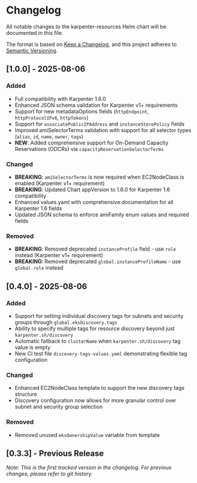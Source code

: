 # Changelog

All notable changes to the karpenter-resources Helm chart will be documented in this file.

The format is based on [Keep a Changelog](https://keepachangelog.com/en/1.0.0/),
and this project adheres to [Semantic Versioning](https://semver.org/spec/v2.0.0.html).

## [1.0.0] - 2025-08-06

### Added
- Full compatibility with Karpenter 1.6.0
- Enhanced JSON schema validation for Karpenter v1+ requirements
- Support for new metadataOptions fields (`httpEndpoint`, `httpProtocolIPv6`, `httpTokens`)
- Support for `associatePublicIPAddress` and `instanceStorePolicy` fields
- Improved amiSelectorTerms validation with support for all selector types (`alias`, `id`, `name`, `owner`, `tags`)
- **NEW**: Added comprehensive support for On-Demand Capacity Reservations (ODCRs) via `capacityReservationSelectorTerms`

### Changed
- **BREAKING**: `amiSelectorTerms` is now required when EC2NodeClass is enabled (Karpenter v1+ requirement)
- **BREAKING**: Updated Chart appVersion to 1.6.0 for Karpenter 1.6 compatibility
- Enhanced values.yaml with comprehensive documentation for all Karpenter 1.6 fields
- Updated JSON schema to enforce amiFamily enum values and required fields

### Removed
- **BREAKING**: Removed deprecated `instanceProfile` field - use `role` instead (Karpenter v1+ requirement)
- **BREAKING**: Removed deprecated `global.instanceProfileName` - use `global.role` instead

## [0.4.0] - 2025-08-06

### Added
- Support for setting individual discovery tags for subnets and security groups through `global.eksDiscovery.tags`
- Ability to specify multiple tags for resource discovery beyond just `karpenter.sh/discovery`
- Automatic fallback to `clusterName` when `karpenter.sh/discovery` tag value is empty
- New CI test file `discovery-tags-values.yaml` demonstrating flexible tag configuration

### Changed
- Enhanced EC2NodeClass template to support the new discovery tags structure
- Discovery configuration now allows for more granular control over subnet and security group selection

### Removed
- Removed unused `eksOwnershipValue` variable from template

## [0.3.3] - Previous Release

_Note: This is the first tracked version in the changelog. For previous changes, please refer to git history._
